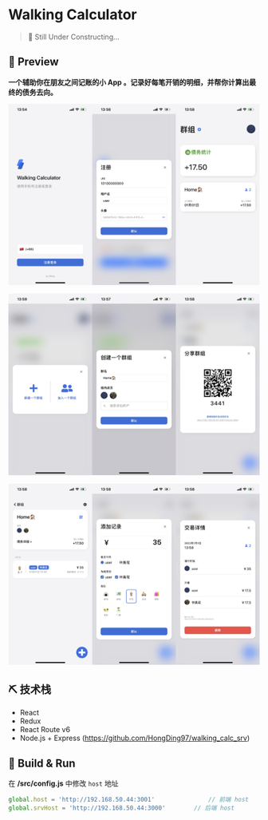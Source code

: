 # Walking Calculator

> 🚧 Still Under Constructing...

## 👀 Preview

**一个辅助你在朋友之间记账的小 App 。记录好每笔开销的明细，并帮你计算出最终的债务去向。**

![IMG_1837](https://raw.githubusercontent.com/HongDing97/imgs/main/uPic/IMG_1837.JPEG)

![IMG_1838](https://raw.githubusercontent.com/HongDing97/imgs/main/uPic/IMG_1838.JPEG)

![IMG_1839](https://raw.githubusercontent.com/HongDing97/imgs/main/uPic/IMG_1839.JPEG)

## ⛏ 技术栈

- React
- Redux
- React Route v6
- Node.js + Express (https://github.com/HongDing97/walking_calc_srv)

## 🌟 Build & Run

在 **/src/config.js** 中修改 `host` 地址

```js
global.host = 'http://192.168.50.44:3001'				// 前端 host
global.srvHost = 'http://192.168.50.44:3000'		// 后端 host
```

